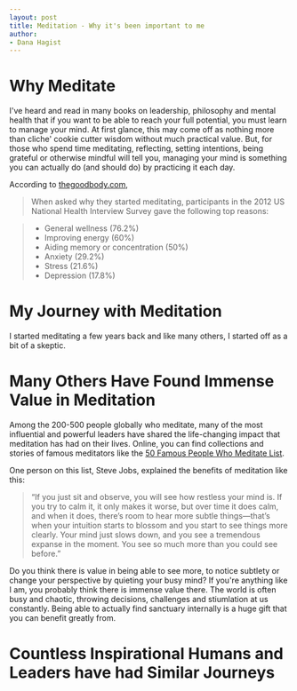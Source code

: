 ```yaml
---
layout: post
title: Meditation - Why it's been important to me
author:
- Dana Hagist
---
```


# Why Meditate
I've heard and read in many books on leadership, philosophy and mental health that if you want to be able to reach your full potential, you must learn to manage your mind. At first glance, this may come off as nothing more than cliche' cookie cutter wisdom without much practical value. But, for those who spend time meditating, reflecting, setting intentions, being grateful or otherwise mindful will tell you, managing your mind is something you can actually do (and should do) by practicing it each day. 

According to [thegoodbody.com](https://www.thegoodbody.com/meditation-statistics/),

> When asked why they started meditating, participants in the 2012 US National Health Interview Survey gave the following top reasons:

> - General wellness (76.2%)
> - Improving energy (60%)
> - Aiding memory or concentration (50%)
> - Anxiety (29.2%)
> - Stress (21.6%)
> - Depression (17.8%)

# My Journey with Meditation
I started meditating a few years back and like many others, I started off as a bit of a skeptic. 

# Many Others Have Found Immense Value in Meditation
Among the 200-500 people globally who meditate, many of the most influential and powerful leaders have shared the life-changing impact that meditation has had on their lives. Online, you can find collections and stories of famous meditators like the [50 Famous People Who Meditate List](https://www.meditationwise.com/50-famous-people-who-meditate). 

One person on this list, Steve Jobs, explained the benefits of meditation like this:

> “If you just sit and observe, you will see how restless your mind is. If you try to calm it, it only makes it worse, but over time it does calm, and when it does, there’s room to hear more subtle things—that’s when your intuition starts to blossom and you start to see things more clearly. Your mind just slows down, and you see a tremendous expanse in the moment. You see so much more than you could see before.”

Do you think there is value in being able to see more, to notice subtlety or change your perspective by quieting your busy mind? If you're anything like I am, you probably think there is immense value there. The world is often busy and chaotic, throwing decisions, challenges and stiumlation at us constantly. Being able to actually find sanctuary internally is a huge gift that you can benefit greatly from.

# Countless Inspirational Humans and Leaders have had Similar Journeys

